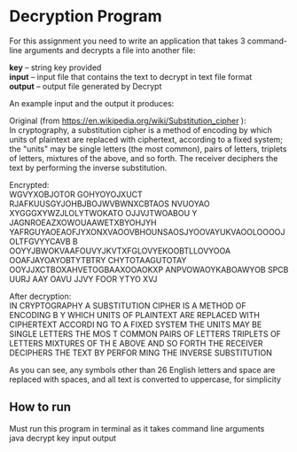 # Decryption Program
For this assignment you need to write an application that takes 3 command-line arguments and decrypts a file into another file: 
 
**key** – string key provided                                      
**input** – input file that contains the text to decrypt in text file format                                       
**output** – output file generated by Decrypt 
 
 
An example input and the output it produces: 
 
Original (from https://en.wikipedia.org/wiki/Substitution_cipher	):                                             
In cryptography, a substitution cipher is a method of encoding by which units of plaintext are replaced with ciphertext, according to a fixed system; the "units" may be single letters (the most common), pairs of letters, triplets of letters, mixtures of the above, and so forth. The receiver deciphers the text by performing the inverse substitution. 
 
Encrypted:                            
WGVYXOBJOTOR GOHYOYOJXUCT RJAFKUUSGYJOHBJBOJWVBWNXCBTAOS NVUOYAO 
XYGGGXYWZJLOLYTWOKATO OJJVJTWOABOU Y JAGNROEAZXOWOUAAWETXBYOHJYH 
YAFRGUYAOEAOFJYXONXVAOOVBHOUNSAOSJYOOVAYUKVAOOLOOOOJOLTFGVYYCAVB 
B OOYYJBWOKVAAFOUVYJKVTXFGLOVYEKOOBTLLOVYOOA OOAFJAYOAYOBTYTBTRY 
CHYTOTAAGUTOTAY OOYJJXCTBOXAHVETOGBAAXOOAOKXP ANPVOWAOYKABOAWYOB 
	SPCB    UURJ    AAY     OAVU    JJVY    FOOR    YTYO    XVJ 	 
 
After decryption:                       
IN CRYPTOGRAPHY  A SUBSTITUTION CIPHER IS A METHOD OF ENCODING B 
Y WHICH UNITS OF PLAINTEXT ARE REPLACED WITH CIPHERTEXT  ACCORDI 
NG TO A FIXED SYSTEM  THE  UNITS  MAY BE SINGLE LETTERS  THE MOS 
T COMMON   PAIRS OF LETTERS  TRIPLETS OF LETTERS  MIXTURES OF TH 
E ABOVE  AND SO FORTH  THE RECEIVER DECIPHERS THE TEXT BY PERFOR 
MING THE INVERSE SUBSTITUTION 
 
As you can see, any symbols other than 26 English letters and space are replaced with spaces, and all text is converted to uppercase, for simplicity  
## How to run  
Must run this program in terminal as it takes command line arguments  
java decrypt key input output  
